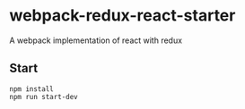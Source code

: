 # webpack-redux-react-starter
A webpack implementation of react with redux

## Start
```
npm install
npm run start-dev
```

<!-- ## Get dev env setup
- install linter-eslint -->
